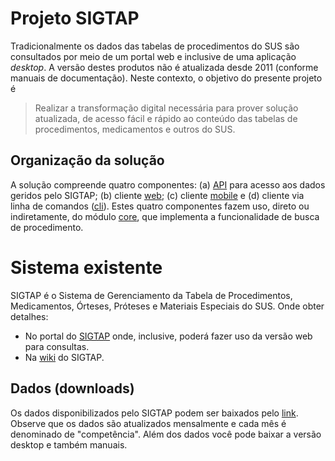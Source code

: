 # Projeto SIGTAP

Tradicionalmente os dados das tabelas de procedimentos do SUS são consultados por meio de um portal web e inclusive de uma aplicação _desktop_. A versão destes produtos não é atualizada desde 2011 (conforme manuais de documentação). Neste contexto, o objetivo do presente projeto é

> Realizar a transformação digital necessária para prover solução atualizada, de acesso fácil e rápido ao conteúdo das tabelas de procedimentos, medicamentos e outros do SUS.

## Organização da solução

A solução compreende quatro componentes: (a) [API](solucao/api) para acesso aos dados geridos pelo SIGTAP; (b) cliente [web](solucao/web); (c) cliente [mobile](solucao/mobile) e (d) cliente via linha de comandos ([cli](solucao/cli)). Estes quatro componentes fazem uso, direto ou indiretamente, do módulo [core](solucao/core), que implementa a funcionalidade de busca de procedimento.

# Sistema existente

SIGTAP é o Sistema de Gerenciamento da Tabela de Procedimentos, Medicamentos, Órteses, Próteses e Materiais Especiais do SUS. Onde obter detalhes:

- No portal do [SIGTAP](http://sigtap.datasus.gov.br/) onde, inclusive, poderá fazer uso da versão web para consultas.
- Na [wiki](https://wiki.saude.gov.br/sigtap) do SIGTAP.

## Dados (downloads)

Os dados disponibilizados pelo SIGTAP podem ser baixados pelo [link](http://sigtap.datasus.gov.br/tabela-unificada/app/download.jsp). Observe que os dados são atualizados mensalmente e cada mês é denominado de "competência". Além dos dados você pode baixar a versão desktop e também manuais.
